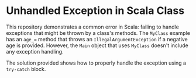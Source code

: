 # Unhandled Exception in Scala Class

This repository demonstrates a common error in Scala: failing to handle exceptions that might be thrown by a class's methods. The `MyClass` example has an `age_=` method that throws an `IllegalArgumentException` if a negative age is provided. However, the `Main` object that uses `MyClass` doesn't include any exception handling. 

The solution provided shows how to properly handle the exception using a `try-catch` block.